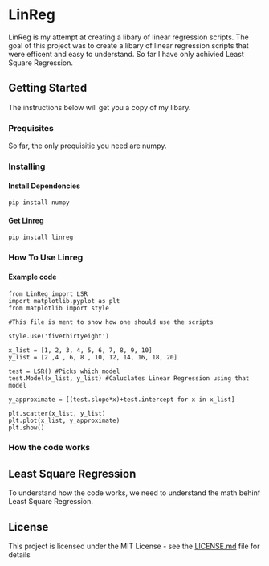# LinReg

LinReg is my attempt at creating a libary of linear regression scripts. The goal of this project was to create a libary of linear regression scripts that were efficent and easy to understand. So far I have only achivied Least Square Regression.

## Getting Started

The instructions below will get you a copy of my libary. 

### Prequisites
So far, the only prequisitie you need are numpy. 

### Installing

#### Install Dependencies

```
pip install numpy
```
#### Get Linreg

```
pip install linreg
```

### How To Use Linreg

#### Example code
```
from LinReg import LSR
import matplotlib.pyplot as plt
from matplotlib import style

#This file is ment to show how one should use the scripts

style.use('fivethirtyeight')

x_list = [1, 2, 3, 4, 5, 6, 7, 8, 9, 10]
y_list = [2 ,4 , 6, 8 , 10, 12, 14, 16, 18, 20]

test = LSR() #Picks which model
test.Model(x_list, y_list) #Caluclates Linear Regression using that model

y_approximate = [(test.slope*x)+test.intercept for x in x_list] 

plt.scatter(x_list, y_list)
plt.plot(x_list, y_approximate)
plt.show()
```
### How the code works

## Least Square Regression
To understand how the code works, we need to understand the math behinf Least Square Regression.

## License

This project is licensed under the MIT License - see the [LICENSE.md](LICENSE.md) file for details
